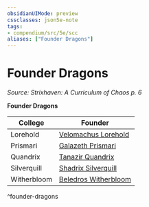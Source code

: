 ```yaml
---
obsidianUIMode: preview
cssclasses: json5e-note
tags:
- compendium/src/5e/scc
aliases: ["Founder Dragons"]
---
```

# Founder Dragons
*Source: Strixhaven: A Curriculum of Chaos p. 6* 

**Founder Dragons**

| College | Founder |
|---------|---------|
| Lorehold | [Velomachus Lorehold](2-Mechanics/CLI/bestiary/npc/velomachus-lorehold-scc.md) |
| Prismari | [Galazeth Prismari](2-Mechanics/CLI/bestiary/npc/galazeth-prismari-scc.md) |
| Quandrix | [Tanazir Quandrix](2-Mechanics/CLI/bestiary/npc/tanazir-quandrix-scc.md) |
| Silverquill | [Shadrix Silverquill](2-Mechanics/CLI/bestiary/npc/shadrix-silverquill-scc.md) |
| Witherbloom | [Beledros Witherbloom](2-Mechanics/CLI/bestiary/npc/beledros-witherbloom-scc.md) |
^founder-dragons